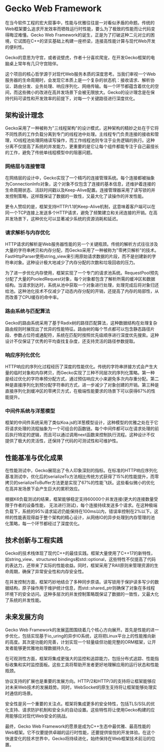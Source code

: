 # Gecko Web Framework

在当今软件工程的宏大叙事中，性能与优雅往往是一对看似矛盾的命题。传统的Web框架要么追求开发效率而牺牲运行时性能，要么为了极致的性能而让代码变得晦涩难懂。Gecko Web Framework的诞生，正是为了打破这种二元对立的困境，它试图在C++的坚实基础上构建一座桥梁，连接高性能计算与现代Web开发的便利性。

Gecko的意思为守宫，或者说壁虎，作者十分喜欢爬宠，在开发Gecko框架的电脑桌上常年有几只守宫陪伴。

这个项目的核心哲学源于对现代Web服务本质的深度思考。当我们审视一个Web服务器的生命周期时，会发现它本质上是一个复杂的状态机：接收请求、解析协议、路由分发、业务处理、响应序列化、网络传输。每一个环节都蕴含着优化的空间，而这些微小的改进在高并发场景下会被无限放大。Gecko的设计理念是在保持代码可读性和开发效率的前提下，对每一个关键路径进行深度优化。

## 架构设计理念

Gecko采用了一种被称为"三线程架构"的设计模式，这种架构的精妙之处在于它将不同性质的工作负载分离到专门的线程池中处理。主线程专门负责连接的接收和管理，IO线程池处理网络读写操作，而工作线程池则专注于业务逻辑的执行。这种分离不仅提高了系统的并发能力，更重要的是它让每个组件都能专注于自己最擅长的工作，避免了传统单线程模型中的阻塞问题。

### 网络层与连接管理

在网络层的设计中，Gecko实现了一个精巧的连接管理系统。每个连接都被抽象为ConnectionInfo对象，这个对象不仅包含了连接的基本信息，还维护着连接的生命周期状态、活跃时间戳以及Keep-Alive配置。连接管理器采用了读写锁的并发控制策略，这样既保证了数据的一致性，又最大化了读操作的并发性能。

更令人赞叹的是，框架支持HTTP/1.1的Keep-Alive机制，这意味着客户端可以在同一个TCP连接上发送多个HTTP请求，避免了频繁建立和关闭连接的开销。在高并发场景下，这种优化可以显著减少系统的资源消耗和延迟。

### 请求解析与内存优化

HTTP请求的解析是Web服务器性能的另一个关键瓶颈。传统的解析方式往往涉及大量的字符串拷贝和内存分配，而Gecko采用了一种被称为"零拷贝解析"的技术。FastHttpParser使用string_view来引用原始请求数据的片段，而不是创建新的字符串对象。这种设计极大地减少了内存分配的次数和垃圾回收的压力。

为了进一步优化内存使用，框架实现了一个专门的请求池系统。RequestPool预先分配了大量的PooledRequest对象，每个对象都包含了解析所需的缓冲区和数据结构。当请求到达时，系统从池中获取一个对象进行处理，处理完成后将对象归还给池。这种池化技术不仅减少了动态内存分配的开销，还提高了内存的局部性，从而改善了CPU缓存的命中率。

### 路由系统与匹配算法

Gecko的路由系统采用了基于Radix树的路径匹配算法，这种数据结构在处理复杂路由规则时展现出了优异的性能特征。路由树的每个节点都可以包含静态路径片段、参数占位符或通配符，系统在匹配时按照优先级顺序进行深度优先搜索。这种设计不仅保证了优秀的平均查找复杂度，还支持灵活的路径参数提取。

### 响应序列化优化

HTTP响应的序列化过程经历了深度的性能优化。传统的字符串拼接方式会产生大量的临时对象和内存拷贝，而Gecko实现了三种不同层次的序列化策略。第一种是经过优化的字符串预分配方式，通过预估响应大小来避免多次内存重分配。第二种是直接序列化到预分配字符串的方式，进一步减少了对象创建的开销。第三种是直接序列化到缓冲区的零拷贝方式，在极端性能要求的场景下可以获得67%的性能提升。

### 中间件系统与洋葱模型

框架的中间件系统采用了类似Koa.js的洋葱模型设计，这种模型的优雅之处在于它将请求处理的流程抽象为一个可组合的函数链。每个中间件都可以在请求处理的前后执行特定的逻辑，而且可以通过调用next函数来控制执行流程。这种设计不仅提供了极大的灵活性，还保持了代码的可测试性和可维护性。

## 性能基准与优化成果

在性能测试中，Gecko展现出了令人印象深刻的指标。在标准的HTTP响应序列化基准测试中，优化后的serializeTo方法相比传统方式获得了15%的性能提升，而零拷贝的serializeToBuffer方法更是实现了67%的性能飞跃。这些看似微小的优化在高并发场景下会产生巨大的累积效应。

根据K6负载测试的结果，框架能够稳定支持60000个并发连接(更大的连接数量受限于作者的设备性能， 无法进行测试)，每个连接持续发送多个请求。在这种极端负载下，系统的95%请求延迟仍能保持在100ms以内，错误率控制在2%以下。这样的性能表现得益于整个架构的精心设计，从网络IO的异步处理到内存管理的池化策略，每一个环节都经过了深度优化。

## 技术创新与工程实践

Gecko的技术栈体现了现代C++的最佳实践。框架大量使用了C++17的新特性，如string_view、structured bindings和std::optional，这些特性不仅提高了代码的表达力，还带来了实际的性能收益。同时，框架采用了RAII原则来管理资源的生命周期，确保了异常安全性和内存安全性。

在并发控制方面，框架巧妙地结合了多种同步原语。读写锁用于保护读多写少的数据结构，原子操作用于维护统计信息，而std::shared_ptr则确保了对象在多线程环境下的安全访问。这种多层次的并发控制策略既保证了数据的一致性，又最大化了系统的并发性能。

## 未来发展方向

Gecko Web Framework的发展蓝图围绕着几个核心方向展开。首先是性能的进一步优化，包括实现基于io_uring的异步IO系统，这将把Linux平台上的性能推向新的高度。其次是功能的完善，计划实现一个轻量级但功能完整的ORM框架，让开发者能够更优雅地处理数据持久化。

在可观测性方面，框架将集成更强大的监控和追踪能力，包括分布式追踪、性能指标收集和实时监控面板。这些工具将帮助开发者更好地理解应用的运行状态和性能瓶颈。

协议支持的扩展也是重要的发展方向。HTTP/2和HTTP/3的支持将让框架能够应对未来Web技术的发展趋势。同时，WebSocket的原生支持将让框架能够处理实时通信的场景。

安全性是另一个重要的关注点。框架将集成更多的安全特性，包括TLS/SSL的优化支持、请求防护机制和安全头的自动设置。这些特性将让使用Gecko构建的应用能够应对现代Web安全的挑战。

最终，Gecko Web Framework的愿景是成为C++生态中最优雅、最高性能的Web框架。它不仅要提供卓越的运行时性能，还要提供愉悦的开发体验。在这个快速变化的技术世界中，Gecko将持续进化，始终保持在Web框架技术前沿的位置。
